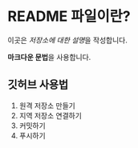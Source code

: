 # README 파일이란?

이곳은 *저장소에 대한 설명*을 작성합니다. 

**마크다운 문법**을 사용합니다. 

## 깃허브 사용법

1. 원격 저장소 만들기
2. 지역 저장소 연결하기
3. 커밋하기
4. 푸시하기
